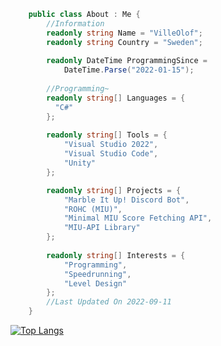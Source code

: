```c#
    public class About : Me {
        //Information
        readonly string Name = "VilleOlof";
        readonly string Country = "Sweden";
        
        readonly DateTime ProgrammingSince = 
            DateTime.Parse("2022-01-15");
        
        //Programming~
        readonly string[] Languages = {
          "C#"
        };
        
        readonly string[] Tools = {
            "Visual Studio 2022",
            "Visual Studio Code",
            "Unity"
        };

        readonly string[] Projects = {
            "Marble It Up! Discord Bot",
            "ROHC (MIU)",
            "Minimal MIU Score Fetching API",
            "MIU-API Library"
        };
        
        readonly string[] Interests = {
            "Programming",
            "Speedrunning",
            "Level Design"
        };
        //Last Updated On 2022-09-11
    }
```

[![Top Langs](https://github-readme-stats.vercel.app/api/top-langs/?username=VilleOlof&layout=compact&theme=dark)](https://github.com/anuraghazra/github-readme-stats)

